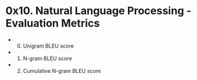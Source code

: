 # 0x10. Natural Language Processing - Evaluation Metrics

- 0. Unigram BLEU score

- 1. N-gram BLEU score

- 2. Cumulative N-gram BLEU score
